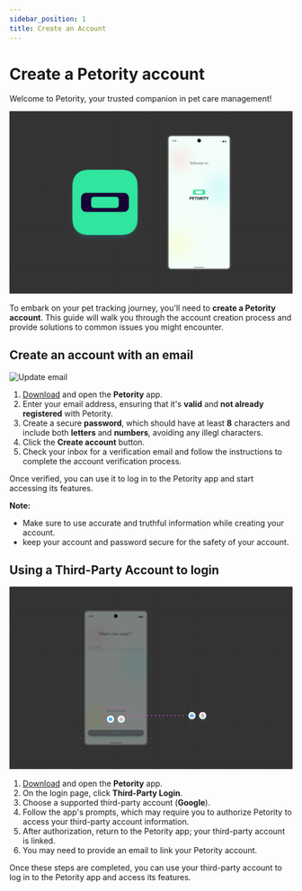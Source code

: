 ```yaml
---
sidebar_position: 1
title: Create an Account
---
```


# Create a Petority account
Welcome to Petority, your trusted companion in pet care management!

![Update email](/img/manage-account/Welcome.jpg)

To embark on your pet tracking journey, you'll need to **create a Petority account**. This guide will walk you through the account creation process and provide solutions to common issues you might encounter.
## Create an account with an email
![Update email](/img/manage-account/Email.gif)

1. [Download](/docs/petority/get-to-know/intro) and open the **Petority** app.
2. Enter your email address, ensuring that it's **valid** and **not already registered** with Petority.
3. Create a secure **password**, which should have at least **8** characters and include both **letters** and **numbers**, avoiding any illegl characters.
4. Click the **Create account** button.
5. Check your inbox for a verification email and follow the instructions to complete the account verification process.

Once verified, you can use it to log in to the Petority app and start accessing its features.

**Note:**

+ Make sure to use accurate and truthful information while creating your account.
+ keep your account and password secure for the safety of your account.

## Using a Third-Party Account to login
![Third-Party](/img/manage-account/Third-party.jpg)
  
1. [Download](/docs/petority/get-to-know/intro) and open the **Petority** app.
2. On the login page, click **Third-Party Login**.
3. Choose a supported third-party account  (**Google**).
4. Follow the app's prompts, which may require you to authorize Petority to access your third-party account information.
5. After authorization, return to the Petority app; your third-party account is linked.
6. You may need to provide an email to link your Petority account.

Once these steps are completed, you can use your third-party account to log in to the Petority app and access its features.
